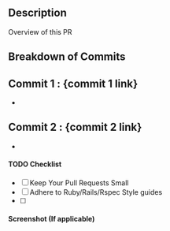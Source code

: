 ## Description
Overview of this PR

## Breakdown of Commits
Commit 1 : {commit 1 link}
- 
-
 
Commit 2 : {commit 2 link} 
-
-

#### TODO Checklist
* [ ] Keep Your Pull Requests Small
* [ ] Adhere to Ruby/Rails/Rspec Style guides
* [ ] 

  
#### Screenshot (If applicable)